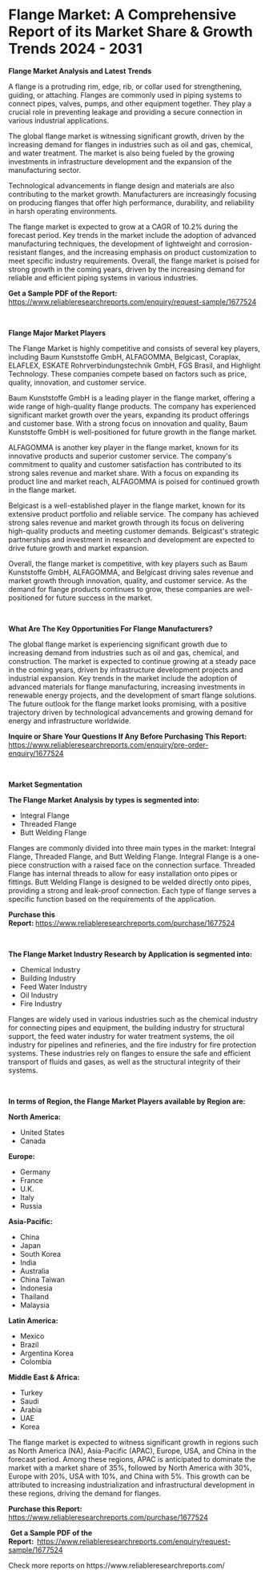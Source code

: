 <p><h1>Flange Market: A Comprehensive Report of its Market Share & Growth Trends 2024 - 2031</h1></p><p><strong>Flange Market Analysis and Latest Trends</strong></p>
<p><p>A flange is a protruding rim, edge, rib, or collar used for strengthening, guiding, or attaching. Flanges are commonly used in piping systems to connect pipes, valves, pumps, and other equipment together. They play a crucial role in preventing leakage and providing a secure connection in various industrial applications.</p><p>The global flange market is witnessing significant growth, driven by the increasing demand for flanges in industries such as oil and gas, chemical, and water treatment. The market is also being fueled by the growing investments in infrastructure development and the expansion of the manufacturing sector.</p><p>Technological advancements in flange design and materials are also contributing to the market growth. Manufacturers are increasingly focusing on producing flanges that offer high performance, durability, and reliability in harsh operating environments.</p><p>The flange market is expected to grow at a CAGR of 10.2% during the forecast period. Key trends in the market include the adoption of advanced manufacturing techniques, the development of lightweight and corrosion-resistant flanges, and the increasing emphasis on product customization to meet specific industry requirements. Overall, the flange market is poised for strong growth in the coming years, driven by the increasing demand for reliable and efficient piping systems in various industries.</p></p>
<p><strong>Get a Sample PDF of the Report:&nbsp;</strong> <a href="https://www.reliableresearchreports.com/enquiry/request-sample/1677524">https://www.reliableresearchreports.com/enquiry/request-sample/1677524</a></p>
<p>&nbsp;</p>
<p><strong>Flange Major Market Players</strong></p>
<p><p>The Flange Market is highly competitive and consists of several key players, including Baum Kunststoffe GmbH, ALFAGOMMA, Belgicast, Coraplax, ELAFLEX, ESKATE Rohrverbindungstechnik GmbH, FGS Brasil, and Highlight Technology. These companies compete based on factors such as price, quality, innovation, and customer service.</p><p>Baum Kunststoffe GmbH is a leading player in the flange market, offering a wide range of high-quality flange products. The company has experienced significant market growth over the years, expanding its product offerings and customer base. With a strong focus on innovation and quality, Baum Kunststoffe GmbH is well-positioned for future growth in the flange market.</p><p>ALFAGOMMA is another key player in the flange market, known for its innovative products and superior customer service. The company's commitment to quality and customer satisfaction has contributed to its strong sales revenue and market share. With a focus on expanding its product line and market reach, ALFAGOMMA is poised for continued growth in the flange market.</p><p>Belgicast is a well-established player in the flange market, known for its extensive product portfolio and reliable service. The company has achieved strong sales revenue and market growth through its focus on delivering high-quality products and meeting customer demands. Belgicast's strategic partnerships and investment in research and development are expected to drive future growth and market expansion.</p><p>Overall, the flange market is competitive, with key players such as Baum Kunststoffe GmbH, ALFAGOMMA, and Belgicast driving sales revenue and market growth through innovation, quality, and customer service. As the demand for flange products continues to grow, these companies are well-positioned for future success in the market.</p></p>
<p>&nbsp;</p>
<p><strong>What Are The Key Opportunities For Flange Manufacturers?</strong></p>
<p><p>The global flange market is experiencing significant growth due to increasing demand from industries such as oil and gas, chemical, and construction. The market is expected to continue growing at a steady pace in the coming years, driven by infrastructure development projects and industrial expansion. Key trends in the market include the adoption of advanced materials for flange manufacturing, increasing investments in renewable energy projects, and the development of smart flange solutions. The future outlook for the flange market looks promising, with a positive trajectory driven by technological advancements and growing demand for energy and infrastructure worldwide.</p></p>
<p><strong>Inquire or Share Your Questions If Any Before Purchasing This Report:</strong> <a href="https://www.reliableresearchreports.com/enquiry/pre-order-enquiry/1677524">https://www.reliableresearchreports.com/enquiry/pre-order-enquiry/1677524</a></p>
<p>&nbsp;</p>
<p><strong>Market Segmentation</strong></p>
<p><strong>The Flange Market Analysis by types is segmented into:</strong></p>
<p><ul><li>Integral Flange</li><li>Threaded Flange</li><li>Butt Welding Flange</li></ul></p>
<p><p>Flanges are commonly divided into three main types in the market: Integral Flange, Threaded Flange, and Butt Welding Flange. Integral Flange is a one-piece construction with a raised face on the connection surface. Threaded Flange has internal threads to allow for easy installation onto pipes or fittings. Butt Welding Flange is designed to be welded directly onto pipes, providing a strong and leak-proof connection. Each type of flange serves a specific function based on the requirements of the application.</p></p>
<p><strong>Purchase this Report:&nbsp;</strong><a href="https://www.reliableresearchreports.com/purchase/1677524">https://www.reliableresearchreports.com/purchase/1677524</a></p>
<p>&nbsp;</p>
<p><strong>The Flange Market Industry Research by Application is segmented into:</strong></p>
<p><ul><li>Chemical Industry</li><li>Building Industry</li><li>Feed Water Industry</li><li>Oil Industry</li><li>Fire Industry</li></ul></p>
<p><p>Flanges are widely used in various industries such as the chemical industry for connecting pipes and equipment, the building industry for structural support, the feed water industry for water treatment systems, the oil industry for pipelines and refineries, and the fire industry for fire protection systems. These industries rely on flanges to ensure the safe and efficient transport of fluids and gases, as well as the structural integrity of their systems.</p></p>
<p>&nbsp;</p>
<p><strong>In terms of Region, the Flange Market Players available by Region are:</strong></p>
<p>
    <p> <strong> North America: </strong>
        <ul>
            <li>United States</li>
            <li>Canada</li>
        </ul>
        </p> 
    <p> <strong> Europe: </strong>
        <ul>
            <li>Germany</li>
            <li>France</li>
            <li>U.K.</li>
            <li>Italy</li>
            <li>Russia</li>
        </ul>
        </p> 
    <p> <strong> Asia-Pacific: </strong>
        <ul>
            <li>China</li>
            <li>Japan</li>
            <li>South Korea</li>
            <li>India</li>
            <li>Australia</li>
            <li>China Taiwan</li>
            <li>Indonesia</li>
            <li>Thailand</li>
            <li>Malaysia</li>
        </ul>
        </p> 
    <p> <strong> Latin America: </strong>
        <ul>
            <li>Mexico</li>
            <li>Brazil</li>
            <li>Argentina Korea</li>
            <li>Colombia</li>
        </ul>
        </p> 
    <p> <strong> Middle East & Africa: </strong>
        <ul>
            <li>Turkey</li>
            <li>Saudi</li>
            <li>Arabia</li>
            <li>UAE</li>
            <li>Korea</li>
        </ul>
    </p>
    </p>
<p><p>The flange market is expected to witness significant growth in regions such as North America (NA), Asia-Pacific (APAC), Europe, USA, and China in the forecast period. Among these regions, APAC is anticipated to dominate the market with a market share of 35%, followed by North America with 30%, Europe with 20%, USA with 10%, and China with 5%. This growth can be attributed to increasing industrialization and infrastructural development in these regions, driving the demand for flanges.</p></p>
<p><strong>Purchase this Report: </strong><a href="https://www.reliableresearchreports.com/purchase/1677524">https://www.reliableresearchreports.com/purchase/1677524</a></p>
<p>&nbsp;<strong>Get a Sample PDF of the Report:&nbsp;&nbsp;</strong><a href="https://www.reliableresearchreports.com/enquiry/request-sample/1677524">https://www.reliableresearchreports.com/enquiry/request-sample/1677524</a></p>
<p><strong></strong></p>
<p>Check more reports on https://www.reliableresearchreports.com/</p>